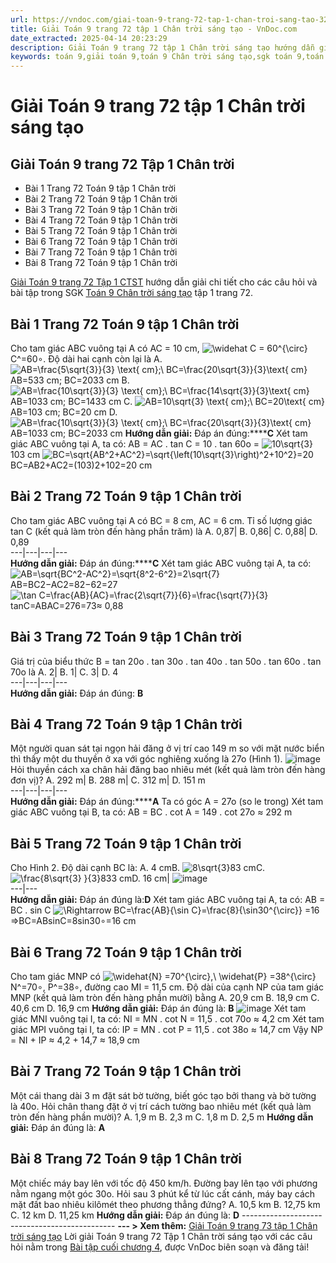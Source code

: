 ```yaml
---
url: https://vndoc.com/giai-toan-9-trang-72-tap-1-chan-troi-sang-tao-324969
title: Giải Toán 9 trang 72 tập 1 Chân trời sáng tạo - VnDoc.com
date_extracted: 2025-04-14 20:23:29
description: Giải Toán 9 trang 72 tập 1 Chân trời sáng tạo hướng dẫn giải chi tiết các câu hỏi và bài tập trong SGK Toán 9 Chân trời sáng tạo tập 1.
keywords: toán 9,giải toán 9,toán 9 Chân trời sáng tạo,sgk toán 9,toán lớp 9,toán lớp 9 Chân trời sáng tạo,sgk toán 9 Chân trời sáng tạo,toán 9 ctst,giải sgk toán 9 Chân trời sáng tạo,toán 9 Chân trời sáng tạo tập 1,giải bài tập toán 9 Chân trời sáng tạo,Bài tập cuối chương 4,toán 9 Chân trời sáng tạo tập 1 trang 72,toán 9 Chân trời sáng tạo tập 1 trang 73,toán 9 trang 72,giải toán 9 trang 72,toán 9 trang 72 chân trời,giải toán 9 trang 72 chân trời
---
```


# Giải Toán 9 trang 72 tập 1 Chân trời sáng tạo
## **Giải Toán 9 trang 72 Tập 1 Chân trời**
  * Bài 1 Trang 72 Toán 9 tập 1 Chân trời
  * Bài 2 Trang 72 Toán 9 tập 1 Chân trời
  * Bài 3 Trang 72 Toán 9 tập 1 Chân trời
  * Bài 4 Trang 72 Toán 9 tập 1 Chân trời
  * Bài 5 Trang 72 Toán 9 tập 1 Chân trời
  * Bài 6 Trang 72 Toán 9 tập 1 Chân trời
  * Bài 7 Trang 72 Toán 9 tập 1 Chân trời
  * Bài 8 Trang 72 Toán 9 tập 1 Chân trời

[Giải Toán 9 trang 72 Tập 1 CTST](<https://vndoc.com/giai-toan-9-trang-72-tap-1-chan-troi-sang-tao-324969>) hướng dẫn giải chi tiết cho các câu hỏi và bài tập trong SGK [Toán 9 Chân trời sáng tạo](<https://vndoc.com/toan-9-chan-troi-sang-tao>) tập 1 trang 72.
## **Bài 1 Trang 72 Toán 9 tập 1 Chân trời**
Cho tam giác ABC vuông tại A có AC = 10 cm, ![\\widehat C = 60^{\\circ}](https://i.vdoc.vn/data/image/blank.png)C^=60∘. Độ dài hai cạnh còn lại là
A. ![AB=\\frac{5\\sqrt{3}}{3} \\text{ cm};\\ BC=\\frac{20\\sqrt{3}}{3}\\text{ cm}](https://i.vdoc.vn/data/image/blank.png)AB=533 cm; BC=2033 cm
B. ![AB=\\frac{10\\sqrt{3}}{3} \\text{ cm};\\ BC=\\frac{14\\sqrt{3}}{3}\\text{ cm}](https://i.vdoc.vn/data/image/blank.png)AB=1033 cm; BC=1433 cm
C. ![AB=10\\sqrt{3}  \\text{ cm};\\ BC=20\\text{ cm}](https://i.vdoc.vn/data/image/blank.png)AB=103 cm; BC=20 cm
D. ![AB=\\frac{10\\sqrt{3}}{3} \\text{ cm};\\ BC=\\frac{20\\sqrt{3}}{3}\\text{ cm}](https://i.vdoc.vn/data/image/blank.png)AB=1033 cm; BC=2033 cm
**Hướng dẫn giải:**
Đáp án đúng:******C**
Xét tam giác ABC vuông tại A, ta có:
AB = AC . tan C = 10 . tan 60o = ![10\\sqrt{3}](https://i.vdoc.vn/data/image/blank.png)103 cm
![BC=\\sqrt{AB^2+AC^2}=\\sqrt{\\left\(10\\sqrt{3}\\right\)^2+10^2}=20](https://i.vdoc.vn/data/image/blank.png)BC=AB2+AC2=\(103\)2+102=20 cm
## **Bài 2 Trang 72 Toán 9 tập 1 Chân trời**
Cho tam giác ABC vuông tại A có BC = 8 cm, AC = 6 cm. Tỉ số lượng giác tan C \(kết quả làm tròn đến hàng phần trăm\) là
A. 0,87| B. 0,86| C. 0,88| D. 0,89  
---|---|---|---  
**Hướng dẫn giải:**
Đáp án đúng:******C**
Xét tam giác ABC vuông tại A, ta có:
![AB=\\sqrt{BC^2-AC^2}=\\sqrt{8^2-6^2}=2\\sqrt{7}](https://i.vdoc.vn/data/image/blank.png)AB=BC2−AC2=82−62=27
![\\tan C=\\frac{AB}{AC}=\\frac{2\\sqrt{7}}{6}=\\frac{\\sqrt{7}}{3}](https://i.vdoc.vn/data/image/blank.png)tan⁡C=ABAC=276=73≈ 0,88
## **Bài 3 Trang 72 Toán 9 tập 1 Chân trời**
Giá trị của biểu thức B = tan 20o . tan 30o . tan 40o . tan 50o . tan 60o . tan 70o là
A. 2| B. 1| C. 3| D. 4  
---|---|---|---  
**Hướng dẫn giải:**
Đáp án đúng: **B**
## **Bài 4 Trang 72 Toán 9 tập 1 Chân trời**
Một người quan sát tại ngọn hải đăng ở vị trí cao 149 m so với mặt nước biển thì thấy một du thuyền ở xa với góc nghiêng xuống là 27o \(Hình 1\).
![image](https://i.vdoc.vn/data/image/2024/07/24/638574166101113069.png)
Hỏi thuyền cách xa chân hải đăng bao nhiêu mét \(kết quả làm tròn đến hàng đơn vị\)?
A. 292 m| B. 288 m| C. 312 m| D. 151 m  
---|---|---|---  
**Hướng dẫn giải:**
Đáp án đúng:******A**
Ta có góc A = 27o \(so le trong\)
Xét tam giác ABC vuông tại B, ta có:
AB = BC . cot A = 149 . cot 27o ≈ 292 m
## **Bài 5 Trang 72 Toán 9 tập 1 Chân trời**
Cho Hình 2. Độ dài cạnh BC là:
A. 4 cmB. ![8\\sqrt{3}](https://i.vdoc.vn/data/image/blank.png)83 cmC. ![\\frac{8\\sqrt{3} }{3}](https://i.vdoc.vn/data/image/blank.png)833 cmD. 16 cm| ![image](https://i.vdoc.vn/data/image/2024/07/24/638574166099394459.png)  
---|---  
**Hướng dẫn giải:**
Đáp án đúng là:**D**
Xét tam giác ABC vuông tại A, ta có:
AB = BC . sin C
![\\Rightarrow BC=\\frac{AB}{\\sin C}=\\frac{8}{\\sin30^{\\circ}} =16](https://i.vdoc.vn/data/image/blank.png)⇒BC=ABsin⁡C=8sin⁡30∘=16 cm
## **Bài 6 Trang 72 Toán 9 tập 1 Chân trời**
Cho tam giác MNP có ![\\widehat{N} =70^{\\circ},\\ \\widehat{P} =38^{\\circ}](https://i.vdoc.vn/data/image/blank.png)N^=70∘, P^=38∘, đường cao MI = 11,5 cm. Độ dài của cạnh NP của tam giác MNP \(kết quả làm tròn đến hàng phần mười\) bằng
A. 20,9 cm
B. 18,9 cm
C. 40,6 cm
D. 16,9 cm
**Hướng dẫn giải:**
Đáp án đúng là: **B**
![image](https://i.vdoc.vn/data/image/2024/07/24/638574166097363608.png)
Xét tam giác MNI vuông tại I, ta có:
NI = MN . cot N = 11,5 . cot 70o ≈ 4,2 cm
Xét tam giác MPI vuông tại I, ta có:
IP = MN . cot P = 11,5 . cot 38o ≈ 14,7 cm
Vậy NP = NI + IP ≈ 4,2 + 14,7 ≈ 18,9 cm
## **Bài 7 Trang 72 Toán 9 tập 1 Chân trời**
Một cái thang dài 3 m đặt sát bờ tường, biết góc tạo bởi thang và bờ tường là 40o. Hỏi chân thang đặt ở vị trí cách tường bao nhiêu mét \(kết quả làm tròn đến hàng phần mười\)?
A. 1,9 m
B. 2,3 m
C. 1,8 m
D. 2,5 m
**Hướng dẫn giải:**
Đáp án đúng là: **A**
## **Bài 8 Trang 72 Toán 9 tập 1 Chân trời**
Một chiếc máy bay lên với tốc độ 450 km/h. Đường bay lên tạo với phương nằm ngang một góc 30o. Hỏi sau 3 phút kể từ lúc cất cánh, máy bay cách mặt đất bao nhiêu kilômét theo phương thẳng đứng?
A. 10,5 km
B. 12,75 km
C. 12 km
D. 11,25 km
**Hướng dẫn giải:**
Đáp án đúng là: **D**
\----------------------------------------------
**\--- > Xem thêm:** [Giải Toán 9 trang 73 tập 1 Chân trời sáng tạo](<https://vndoc.com/giai-toan-9-trang-73-tap-1-chan-troi-sang-tao-324974>)
Lời giải Toán 9 trang 72 Tập 1 Chân trời sáng tạo với các câu hỏi nằm trong [Bài tập cuối chương 4](<https://vndoc.com/toan-9-chan-troi-sang-tao-bai-tap-cuoi-chuong-4-321026>), được VnDoc biên soạn và đăng tải\!
